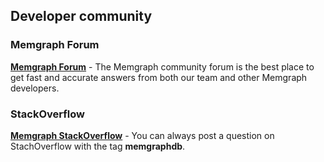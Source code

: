 ## Developer community

### Memgraph Forum

**[Memgraph Forum](https://discourse.memgraph.com/)** - The Memgraph community forum is the best place to get fast and accurate answers from both our team and other Memgraph developers.

### StackOverflow

**[Memgraph StackOverflow](https://stackoverflow.com/questions/tagged/memgraphdb)** - You can always post a question on StachOverflow with the tag **memgraphdb**.
